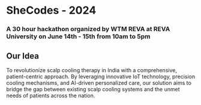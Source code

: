 # SheCodes - 2024
### A 30 hour hackathon organized by WTM REVA at REVA University on June 14th - 15th from 10am to 5pm

## Our Idea 
To revolutionize scalp cooling therapy in India with a comprehensive, patient-centric approach. By leveraging innovative IoT technology, precision cooling mechanisms, and AI-driven personalized care, our solution aims to bridge the gap between existing scalp cooling systems and the unmet needs of patients across the nation.



